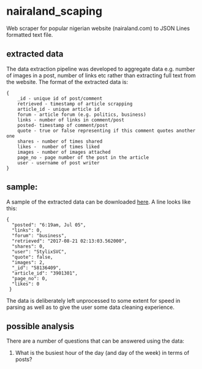 # nairaland_scaping
Web scraper for popular nigerian website (nairaland.com) to JSON Lines formatted text file. 

## extracted data

The data extraction pipeline was developed to aggregate data e.g. number of images in a post, number of links etc rather than extracting full text from the website. The format of the extracted data is:

    {
        _id - unique id of post/comment
        retrieved - timestamp of article scrapping
        article_id - unique article id
        forum - article forum (e.g. politics, business)
        links - number of links in comment/post
        posted- timestamp of comment/post
        quote - true or false representing if this comment quotes another one
        shares - number of times shared
        likes -  number of times liked
        images - number of images attached
        page_no - page number of the post in the article
        user - username of post writer
    }

## sample:

A sample of the extracted data can be downloaded [here](https://drive.google.com/file/d/0BzHqdm9lYwfwbGFqTWlMV0xiNnc/view?usp=sharing). A line looks like this:

    {
      "posted": "6:19am, Jul 05", 
      "links": 0, 
      "forum": "business", 
      "retrieved": "2017-08-21 02:13:03.562000", 
      "shares": 0, 
      "user": "StylixSVC", 
      "quote": false, 
      "images": 2, 
      "_id": "58136409", 
      "article_id": "3901301", 
      "page_no": 0, 
      "likes": 0
     }

The data is deliberately left unprocessed to some extent for speed in parsing as well as to give the user some data cleaning experience.

## possible analysis

There are a number of questions that can be answered using the data:

1. What is the busiest hour of the day (and day of the week) in terms of posts?
